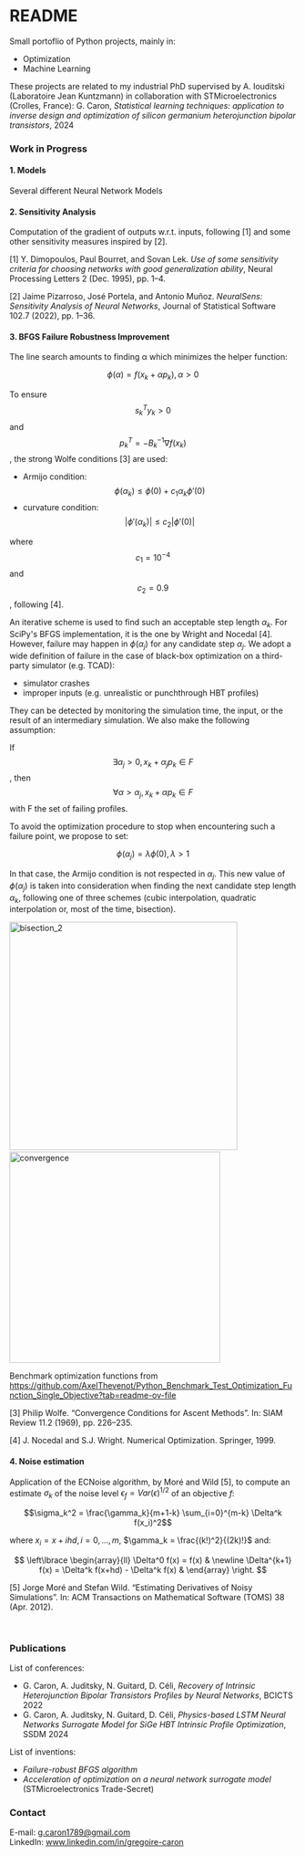 # README

Small portoflio of Python projects, mainly in:
- Optimization
- Machine Learning

These projects are related to my industrial PhD supervised by A. Iouditski (Laboratoire Jean Kuntzmann) in collaboration with STMicroelectronics (Crolles, France):
G. Caron, *Statistical learning techniques: application to inverse design and optimization of silicon germanium heterojunction bipolar transistors*, 2024

### Work in Progress

#### 1. Models
Several different Neural Network Models

#### 2. Sensitivity Analysis
Computation of the gradient of outputs w.r.t. inputs, following [1] and some other sensitivity measures inspired by [2].

[1] Y. Dimopoulos, Paul Bourret, and Sovan Lek. *Use of some sensitivity criteria for choosing networks with good generalization ability*, Neural Processing Letters 2 (Dec. 1995), pp. 1–4.

[2] Jaime Pizarroso, José Portela, and Antonio Muñoz. *NeuralSens: Sensitivity Analysis of Neural Networks*, Journal of Statistical Software 102.7 (2022), pp. 1–36.

#### 3. BFGS Failure Robustness Improvement
The line search  amounts to finding α which minimizes the helper function:

$$\phi(\alpha) = f(x_k + \alpha p_k), \alpha > 0$$

To ensure $$s_k^T y_k > 0$$ and $$p_k^T = - B_k^{-1} \nabla f(x_k)$$, the strong Wolfe conditions [3] are used:
- Armijo condition: $$\phi(\alpha_k) \leq \phi(0) + c_1 \alpha_k \phi'(0)$$
- curvature condition: $$\left| \phi'(\alpha_k) \right| \leq c_2 \left| \phi'(0) \right| $$

where $$c_1 = 10^{-4}$$ and $$c_2 = 0.9$$, following [4].

An iterative scheme is used to find such an acceptable step length $\alpha_k$. For SciPy's BFGS implementation, it is the one by Wright and Nocedal [4].
However, failure may happen in $\phi(\alpha_j)$ for any candidate step $\alpha_j$. We adopt a wide definition of failure in the case of black-box optimization on a third-party simulator (e.g. TCAD):
- simulator crashes
- improper inputs (e.g. unrealistic or punchthrough HBT profiles)

They can be detected by monitoring the simulation time, the input, or the result of an intermediary simulation. We also make the following assumption:

If $$\exists \alpha_j > 0, x_k + \alpha_j p_k \in F$$, then $$\forall \alpha > \alpha_j, x_k + \alpha p_k \in F$$
with F the set of failing profiles.

To avoid the optimization procedure to stop when encountering such a failure point, we propose to set:

$$\phi(\alpha_j) = \lambda \phi(0), \lambda > 1$$

In that case, the Armijo condition is not respected in $\alpha_j$. This new value of $\phi(\alpha_j)$ is taken into consideration when finding the next candidate step length $\alpha_k$, following one of three schemes (cubic interpolation, quadratic interpolation or, most of the time, bisection).

<img width="400" alt="bisection_2" src="https://github.com/user-attachments/assets/0ed74f86-b5c8-4bcb-a6a9-bcf9cce2c886"> &emsp; &emsp;
<img width="370" alt="convergence" src="https://github.com/user-attachments/assets/0adb91cc-ddef-4b41-b932-f34d4c42f854">

Benchmark optimization functions from https://github.com/AxelThevenot/Python_Benchmark_Test_Optimization_Function_Single_Objective?tab=readme-ov-file

[3] Philip Wolfe. “Convergence Conditions for Ascent Methods”. In: SIAM Review 11.2 (1969), pp. 226–235.

[4] J. Nocedal and S.J. Wright. Numerical Optimization. Springer, 1999.

#### 4. Noise estimation

Application of the ECNoise algorithm, by Moré and Wild [5], to compute an estimate $\sigma_k$ of the noise level $\epsilon_f = Var(\epsilon)^{1/2}$ of an objective $f$:

$$\sigma_k^2 = \frac{\gamma_k}{m+1-k} \sum_{i=0}^{m-k} \Delta^k f(x_i)^2$$

where $x_i = x + ihd, i=0, ..., m$, $\gamma_k = \frac{(k!)^2}{(2k)!}$ and:

$$
\left\lbrace
\begin{array}{ll}
\Delta^0 f(x) = f(x) & \newline
\Delta^{k+1} f(x) = \Delta^k f(x+hd) - \Delta^k f(x) &
\end{array}
\right.
$$

[5] Jorge Moré and Stefan Wild. “Estimating Derivatives of Noisy Simulations”. In: ACM Transactions on Mathematical Software (TOMS) 38 (Apr. 2012). 

<br>

### Publications

List of conferences:
- G. Caron, A. Juditsky, N. Guitard, D. Céli, *Recovery of Intrinsic Heterojunction Bipolar Transistors Profiles by Neural Networks*, BCICTS 2022
- G. Caron, A. Juditsky, N. Guitard, D. Céli, *Physics-based LSTM Neural Networks Surrogate Model for SiGe HBT Intrinsic Profile Optimization*, SSDM 2024

List of inventions:
- *Failure-robust BFGS algorithm*
- *Acceleration of optimization on a neural network surrogate model* (STMicroelectronics Trade-Secret)

### Contact
E-mail: g.caron1789@gmail.com  
LinkedIn: www.linkedin.com/in/gregoire-caron


